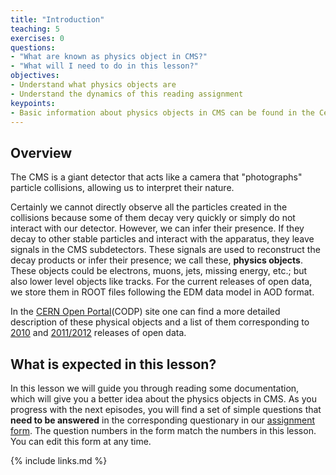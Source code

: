 ```yaml
---
title: "Introduction"
teaching: 5
exercises: 0
questions:
- "What are known as physics object in CMS?"
- "What will I need to do in this lesson?"
objectives:
- Understand what physics objects are
- Understand the dynamics of this reading assignment
keypoints:
- Basic information about physics objects in CMS can be found in the Cern Open Data portal site.  A set of questions need to be answered in our [assignment form](https://forms.gle/sMyuLFiYJWRsUAew6).
---
```


## Overview

The CMS is a giant detector that acts like a camera that "photographs" particle collisions, allowing us to interpret their nature.

Certainly we cannot directly observe all the particles created in the collisions because some of them decay very quickly or simply do not interact with our detector. However, we can infer their presence. If they decay to other stable particles and interact with the apparatus, they leave signals in the CMS subdetectors. These signals are used to reconstruct the decay products or infer their presence; we call these, **physics objects**. These objects could be electrons, muons, jets, missing energy, etc.; but also lower level objects like tracks. For the current releases of open data, we store them in ROOT files following the EDM data model in AOD format.

In the [CERN Open Portal](http://opendata.cern.ch)(CODP) site one can find a more detailed description of these physical objects and a list of them corresponding to [2010](http://opendata.cern.ch/docs/cms-physics-objects-2010) and [2011/2012](http://opendata.cern.ch/docs/cms-physics-objects-2011) releases of open data.

## What is expected in this lesson?

In this lesson we will guide you through reading some documentation, which will give you a better idea about the physics objects in CMS.  As you progress with the next episodes, you will find a set of simple questions that **need to be answered** in the corresponding questionary in our [assignment form](https://forms.gle/sMyuLFiYJWRsUAew6).  The question numbers in the form match the numbers in this lesson.  You can edit this form at any time.
 

{% include links.md %}
